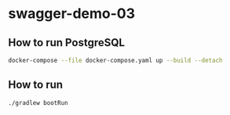 # swagger-demo-03

## How to run PostgreSQL

```sh
docker-compose --file docker-compose.yaml up --build --detach
```

## How to run

```sh
./gradlew bootRun
```
